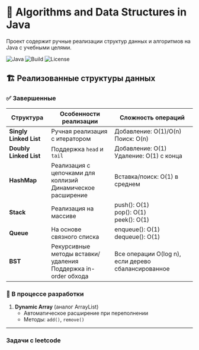 # 🚀 Algorithms and Data Structures in Java

Проект содержит ручные реализации структур данных и алгоритмов на Java с учебными целями.

![Java](https://img.shields.io/badge/Java-22%2B-blue)
![Build](https://img.shields.io/badge/Build-Passing-success)
![License](https://img.shields.io/badge/License-MIT-green)

## 🏗️ Реализованные структуры данных

### ✅ Завершенные
| Структура              | Особенности реализации                                           | Сложность операций                                  |
|------------------------|------------------------------------------------------------------|-----------------------------------------------------|
| **Singly Linked List** | Ручная реализация с итератором                                   | Добавление: O(1)/O(n)<br>Поиск: O(n)                |
| **Doubly Linked List** | Поддержка `head` и `tail`                                        | Добавление: O(1)<br>Удаление: O(1) с конца          |
| **HashMap**            | Реализация с цепочками для коллизий<br>Динамическое расширение   | Вставка/поиск: O(1) в среднем                       |
| **Stack**              | Реализация на массиве                                            | push(): O(1)<br>pop(): O(1)<br>peek(): O(1)         |
| **Queue**              | На основе связного списка                                        | enqueue(): O(1)<br>dequeue(): O(1)                  |
| **BST**                | Рекурсивные методы вставки/удаления<br>Поддержка in-order обхода | Все операции O(log n), если дерево сбалансированное |


### 🔧 В процессе разработки
1. **Dynamic Array** (аналог ArrayList)
    - Автоматическое расширение при переполнении
    - Методы: `add()`, `remove()`
----------------------------------------------------------------------------------
### Задачи с leetcode
